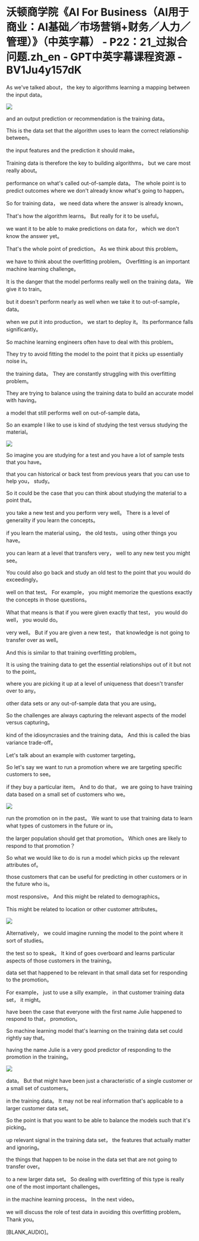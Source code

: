 # 沃顿商学院《AI For Business（AI用于商业：AI基础／市场营销+财务／人力／管理）》（中英字幕） - P22：21_过拟合问题.zh_en - GPT中英字幕课程资源 - BV1Ju4y157dK

 As we've talked about， the key to algorithms learning a mapping between the input data。



![](img/a5d0613f6b8ac435e3f9f1087ca50906_1.png)

 and an output prediction or recommendation is the training data。

 This is the data set that the algorithm uses to learn the correct relationship between。

 the input features and the prediction it should make。

 Training data is therefore the key to building algorithms， but we care most really about。

 performance on what's called out-of-sample data。 The whole point is to predict outcomes where we don't already know what's going to happen。

 So for training data， we need data where the answer is already known。

 That's how the algorithm learns。 But really for it to be useful。

 we want it to be able to make predictions on data for， which we don't know the answer yet。

 That's the whole point of prediction。 As we think about this problem。

 we have to think about the overfitting problem。 Overfitting is an important machine learning challenge。

 It is the danger that the model performs really well on the training data。 We give it to train。

 but it doesn't perform nearly as well when we take it to out-of-sample， data。

 when we put it into production， we start to deploy it。 Its performance falls significantly。

 So machine learning engineers often have to deal with this problem。

 They try to avoid fitting the model to the point that it picks up essentially noise in。

 the training data。 They are constantly struggling with this overfitting problem。

 They are trying to balance using the training data to build an accurate model with having。

 a model that still performs well on out-of-sample data。

 So an example I like to use is kind of studying the test versus studying the material。



![](img/a5d0613f6b8ac435e3f9f1087ca50906_3.png)

 So imagine you are studying for a test and you have a lot of sample tests that you have。

 that you can historical or back test from previous years that you can use to help you， study。

 So it could be the case that you can think about studying the material to a point that。

 you take a new test and you perform very well。 There is a level of generality if you learn the concepts。

 if you learn the material using， the old tests， using other things you have。

 you can learn at a level that transfers very， well to any new test you might see。

 You could also go back and study an old test to the point that you would do exceedingly。

 well on that test。 For example， you might memorize the questions exactly the concepts in those questions。

 What that means is that if you were given exactly that test， you would do well， you would do。

 very well。 But if you are given a new test， that knowledge is not going to transfer over as well。

 And this is similar to that training overfitting problem。

 It is using the training data to get the essential relationships out of it but not to the point。

 where you are picking it up at a level of uniqueness that doesn't transfer over to any。

 other data sets or any out-of-sample data that you are using。

 So the challenges are always capturing the relevant aspects of the model versus capturing。

 kind of the idiosyncrasies and the training data。 And this is called the bias variance trade-off。

 Let's talk about an example with customer targeting。

 So let's say we want to run a promotion where we are targeting specific customers to see。

 if they buy a particular item。 And to do that， we are going to have training data based on a small set of customers who we。



![](img/a5d0613f6b8ac435e3f9f1087ca50906_5.png)

 run the promotion on in the past。 We want to use that training data to learn what types of customers in the future or in。

 the larger population should get that promotion。 Which ones are likely to respond to that promotion？

 So what we would like to do is run a model which picks up the relevant attributes of。

 those customers that can be useful for predicting in other customers or in the future who is。

 most responsive。 And this might be related to demographics。

 This might be related to location or other customer attributes。



![](img/a5d0613f6b8ac435e3f9f1087ca50906_7.png)

 Alternatively， we could imagine running the model to the point where it sort of studies。

 the test so to speak。 It kind of goes overboard and learns particular aspects of those customers in the training。

 data set that happened to be relevant in that small data set for responding to the promotion。

 For example， just to use a silly example， in that customer training data set， it might。

 have been the case that everyone with the first name Julie happened to respond to that， promotion。

 So machine learning model that's learning on the training data set could rightly say that。

 having the name Julie is a very good predictor of responding to the promotion in the training。



![](img/a5d0613f6b8ac435e3f9f1087ca50906_9.png)

 data。 But that might have been just a characteristic of a single customer or a small set of customers。

 in the training data。 It may not be real information that's applicable to a larger customer data set。

 So the point is that you want to be able to balance the models such that it's picking。

 up relevant signal in the training data set， the features that actually matter and ignoring。

 the things that happen to be noise in the data set that are not going to transfer over。

 to a new larger data set。 So dealing with overfitting of this type is really one of the most important challenges。

 in the machine learning process。 In the next video。

 we will discuss the role of test data in avoiding this overfitting problem。 Thank you。

 [BLANK_AUDIO]。